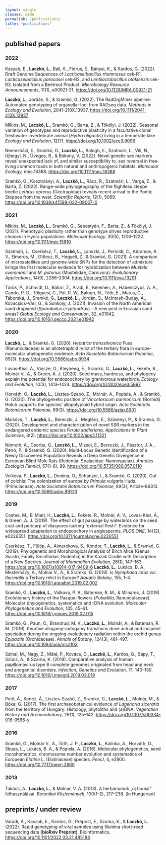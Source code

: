 ```yaml
---
layout: single
classes: wide
permalink: /publications/
title: "publications"
---
```


## published papers

### 2022
Kaszab, E., **Laczkó, L.**, Bali, K., Fidrus, E., Bányai, K., & Kardos, G. (2022). Draft Genome Sequences of *Lacticaseibacillus rhamnosus* cek-R1, *Lacticaseibacillus paracasei* cek-R2, and *Lentilactobacillus otakiensis* cek-R3, Isolated from a Beetroot Product. *Microbiology Resource Announcements*, 11(1), e00921-21. https://doi.org/10.1128/MRA.00921-21

**Laczkó, L.**, Jordán, S., & Sramkó, G. (2022). The RadOrgMiner pipeline: Automated genotyping of organellar loci from RADseq data. *Methods in Ecology and Evolution*, 2041-210X.13937. https://doi.org/10.1111/2041-210X.13937

Miklós, M., **Laczkó, L.**, Sramkó, G., Barta, Z., & Tökölyi, J. (2022). Seasonal variation of genotypes and reproductive plasticity in a facultative clonal freshwater invertebrate animal (*Hydra oligactis*) living in a temperate lake. *Ecology and Evolution*, 12(7). https://doi.org/10.1002/ece3.9096

Nemesházi, E., Sramkó, G., **Laczkó, L.**, Balogh, E., Szatmári, L., Vili, N., Ujhegyi, N., Üveges, B., & Bókony, V. (2022). Novel genetic sex markers reveal unexpected lack of, and similar susceptibility to, sex reversal in free‐living common toads in both natural and anthropogenic habitats. *Molecular Ecology,* mec.16388. https://doi.org/10.1111/mec.16388

Sramkó, G., Kosztolányi, A., **Laczkó, L.**, Rácz, R., Szatmári, L., Varga, Z., & Barta, Z. (2022). Range-wide phylogeography of the flightless steppe beetle *Lethrus apterus* (Geotrupidae) reveals recent arrival to the Pontic Steppes from the west. *Scientific Reports*, 12(1), 5069. https://doi.org/10.1038/s41598-022-09007-0

### 2021
Miklós, M., **Laczkó, L.**, Sramkó, G., Sebestyén, F., Barta, Z., & Tökölyi, J. (2021). Phenotypic plasticity rather than genotype drives reproductive choices in Hydra populations. *Molecular Ecology*, 30(5), 1206–1222. https://doi.org/10.1111/mec.15810

Szatmári, L., Cserkész, T., **Laczkó, L.**, Lanszki, J., Pertoldi, C., Abramov, A. V., Elmeros, M., Ottlecz, B., Hegyeli, Z., & Sramkó, G. (2021). A comparison of microsatellites and genome‐wide SNPs for the detection of admixture brings the first molecular evidence for hybridization between *Mustela eversmanii* and *M. putorius* (Mustelidae, Carnivora). *Evolutionary Applications*, 14(9), 2286–2304. https://doi.org/10.1111/eva.13291

Török, P., Schmidt, D., Bátori, Z., Aradi, E., Kelemen, A., Hábenczyus, A. A., Cando, P. D., Tölgyesi, C., Pál, R. W., Balogh, N., Tóth, E., Matus, G., Táborská, J., Sramkó, G., **Laczkó, L.**, Jordán, S., McIntosh-Buday, A., Kovacsics-Vári, G., & Sonkoly, J. (2021). Invasion of the North American sand dropseed (*Sporobolus cryptandrus*) – A new pest in Eurasian sand areas? *Global Ecology and Conservation*, 32, e01942. https://doi.org/10.1016/j.gecco.2021.e01942

### 2020
**Laczkó, L.**, & Sramkó, G. (2020). *Hepatica transsilvanica* Fuss (Ranunculaceae) is an allotetraploid relict of the tertiary flora in europe-molecular phylogenetic evidence. *Acta Societatis Botanicorum Poloniae*, 89(3). https://doi.org/10.5586/asbp.8934

Lovas‐Kiss, Á., Vincze, O., Kleyheeg, E., Sramkó, G., **Laczkó, L.**, Fekete, R., Molnár V., A., & Green, A. J. (2020). Seed mass, hardness, and phylogeny explain the potential for endozoochory by granivorous waterbirds. *Ecology and Evolution*, 10(3), 1413–1424. https://doi.org/10.1002/ece3.5997

Horváth, O., **Laczkó, L.**, Lisztes-Szabó, Z., Molnár, A., Popiela, A., & Sramkó, G. (2020). The phylogenetic position of *Vincetoxicum pannonicum* (Borhidi) Holub supports the species’ allopolyploid hybrid origin. *Acta Societatis Botanicorum Poloniae*, 89(3). https://doi.org/10.5586/asbp.8931

Malkócs, T., **Laczkó, L.**, Bereczki, J., Meglécz, E., Szövényi, P., & Sramkó, G. (2020). Development and characterization of novel SSR markers in the endangered endemic species *Ferula sadleriana*. *Applications in Plant Sciences*, 8(2). https://doi.org/10.1002/aps3.11321

Németh, A., Csorba, G., **Laczkó, L.**, Mizsei, E., Bereczki, J., Pásztor, J. A., Petró, P., & Sramkó, G. (2020). Multi-Locus Genetic Identification of a Newly Discovered Population Reveals a Deep Genetic Divergence in European Blind Mole Rats (Rodentia: Spalacidae: Nannospalax). *Annales Zoologici Fennici*, 57(1–6), 89. https://doi.org/10.5735/086.057.0110

Volkova, P., **Laczkó, L.**, Demina, O., Schanzer, I., & Sramkó, G. (2020). Out of colchis: The colonization of europe by *Primula vulgaris* Huds. (Primulaceae). *Acta Societatis Botanicorum Poloniae*, 89(3), Article-89313. https://doi.org/10.5586/asbp.89313

### 2019
Costea, M., El Miari, H., **Laczkó, L.**, Fekete, R., Molnár, A. V., Lovas-Kiss, Á., & Green, A. J. (2019). The effect of gut passage by waterbirds on the seed coat and pericarp of diaspores lacking “external flesh”: Evidence for widespread adaptation to endozoochory in angiosperms. *PLOS ONE*, 14(12), e0226551. https://doi.org/10.1371/journal.pone.0226551

Cserkész, T., Fülöp, A., Almerekova, S., Kondor, T., **Laczkó, L.**, & Sramkó, G. (2019). Phylogenetic and Morphological Analysis of Birch Mice (Genus *Sicista*, Family Sminthidae, Rodentia) in the Kazak Cradle with Description of a New Species. *Journal of Mammalian Evolution*, 26(1), 147–163. https://doi.org/10.1007/s10914-017-9409-6
**Laczkó, L.**, Lukács, B. A., Mesterházy, A., Molnár V., A., & Sramkó, G. (2019). Is *Nymphaea lotus* var. *thermalis* a Tertiary relict in Europe? *Aquatic Botany*, 155, 1–4. https://doi.org/10.1016/j.aquabot.2019.02.002

Sramkó, G., **Laczkó, L.**, Volkova, P. A., Bateman, R. M., & Mlinarec, J. (2019). Evolutionary history of the Pasque-flowers (*Pulsatilla*, Ranunculaceae): Molecular phylogenetics, systematics and rDNA evolution. *Molecular Phylogenetics and Evolution*, 135, 45–61. https://doi.org/10.1016/j.ympev.2019.02.015

Sramkó, G., Paun, O., Brandrud, M. K., **Laczkó, L.**, Molnár, A., & Bateman, R. M. (2019). Iterative allogamy–autogamy transitions drive actual and incipient speciation during the ongoing evolutionary radiation within the orchid genus *Epipactis* (Orchidaceae). *Annals of Botany*, 124(3), 481–497. https://doi.org/10.1093/aob/mcz103

Szinai, M., Nagy, Z., Máté, P., Kovács, D., **Laczkó, L.**, Kardos, G., Sápy, T., Szűcs, A., & Szarka, K. (2019). Comparative analysis of human papillomavirus type 6 complete genomes originated from head and neck and anogenital disorders. *Infection, Genetics and Evolution*, 71, 140–150. https://doi.org/10.1016/j.meegid.2019.03.019


### 2017
Pető, Á., Kenéz, Á., Lisztes-Szabó, Z., Sramkó, G., **Laczkó, L.**, Molnár, M., & Bóka, G. (2017). The first archaeobotanical evidence of *Lagenaria siceraria* from the territory of Hungary: Histology, phytoliths and (a)DNA. *Vegetation History and Archaeobotany*, 26(1), 125–142. https://doi.org/10.1007/s00334-016-0566-y

### 2016

Sramkó, G., Molnár V., A., Tóth, J. P., **Laczkó, L.**, Kalinka, A., Horváth, O., Skuza, L., Lukács, B. A., & Popiela, A. (2016). Molecular phylogenetics, seed morphometrics, chromosome number evolution and systematics of European *Elatine* L. (Elatinaceae) species. *PeerJ*, 4, e2800. https://doi.org/10.7717/peerj.2800

### 2013
Takács, A., **Laczkó, L.**, & Molnár, V. A. (2013). A herbáriumok „új típusú” felhasználásai. *Botanikai Közlemények*, 100(1–2), 217–238. [In Hungarian]

## preprints / under review

Váradi, A., Kaszab, E., Kardos, G., Prépost, E., Szarka, K., & **Laczkó, L.** (2022). Rapid genotyping of viral samples using Illumina short-read sequencing data [**bioRxiv Preprint**]. Bioinformatics. https://doi.org/10.1101/2022.03.21.485184
